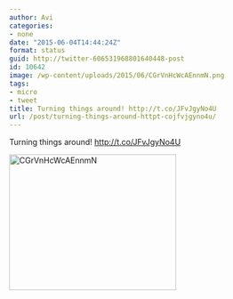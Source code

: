 ```yaml
---
author: Avi
categories:
- none
date: "2015-06-04T14:44:24Z"
format: status
guid: http://twitter-606531968801640448-post
id: 10642
image: /wp-content/uploads/2015/06/CGrVnHcWcAEnnmN.png
tags:
- micro
- tweet
title: Turning things around! http://t.co/JFvJgyNo4U
url: /post/turning-things-around-httpt-cojfvjgyno4u/
---
```

Turning things around! http://t.co/JFvJgyNo4U

<img width="300" height="244" src="http://aviflax.com/wp-content/uploads/2015/06/CGrVnHcWcAEnnmN-300x244.png" class="attachment-medium" alt="CGrVnHcWcAEnnmN" />
